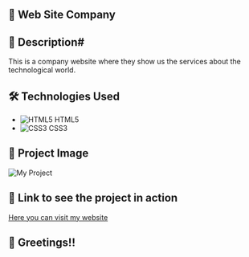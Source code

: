 ## :rocket: Web Site Company

## :page_with_curl: Description#

This is a company website where they show us the services about the technological world.

## :hammer_and_wrench: Technologies Used

- ![HTML5](https://img.icons8.com/color/48/000000/html-5--v1.png) HTML5
- ![CSS3](https://img.icons8.com/color/48/000000/css3.png) CSS3

## :camera_flash: Project Image

![My Project]()

## :link: Link to see the project in action

[Here you can visit my website](https://web-site-company-adrian-dev.netlify.app/)

## :wave: Greetings!!
